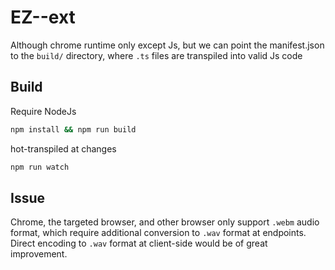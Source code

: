# EZ--ext

Although chrome runtime only except Js, but we can point the manifest.json to
the `build/` directory, where `.ts` files are transpiled into valid Js code

## Build

Require NodeJs

```bash
npm install && npm run build
```

hot-transpiled at changes

```bash
npm run watch
```

## Issue

Chrome, the targeted browser, and other browser only support `.webm` audio
format, which require additional conversion to `.wav` format at endpoints.
Direct encoding to `.wav` format at client-side would be of great improvement.
